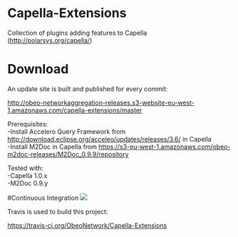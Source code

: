 # Capella-Extensions
Collection of plugins adding features to Capella (http://polarsys.org/capella/)


# Download

An update site is built and published for every commit:

http://obeo-networkaggregation-releases.s3-website-eu-west-1.amazonaws.com/capella-extensions/master

Prerequisites:<br/>
-Install Accelero Query Framework from http://download.eclipse.org/acceleo/updates/releases/3.6/ in Capella<br/>
-Install M2Doc in Capella from https://s3-eu-west-1.amazonaws.com/obeo-m2doc-releases/M2Doc_0.9.9/repository<br/>

Tested with:<br/>
-Capella 1.0.x<br/>
-M2Doc 0.9.y<br/>

#Continuous Integration ![](https://travis-ci.org/ObeoNetwork/Capella-Extensions.svg?branch=master)

Travis is used to build this project:

https://travis-ci.org/ObeoNetwork/Capella-Extensions
